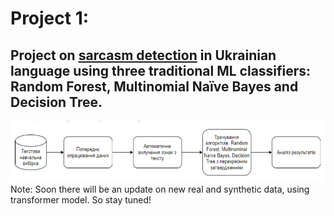 # Project 1: 
## Project on [sarcasm detection](https://github.com/botvyns/sarcasm_detection_traditional_ML) in Ukrainian language using three traditional ML classifiers: Random Forest, Multinomial Naїve Bayes and Decision Tree.
![steps taken for project completion](/docs/images/steps.png)\
Note: Soon there will be an update on new real and synthetic data, using transformer model. So stay tuned!
